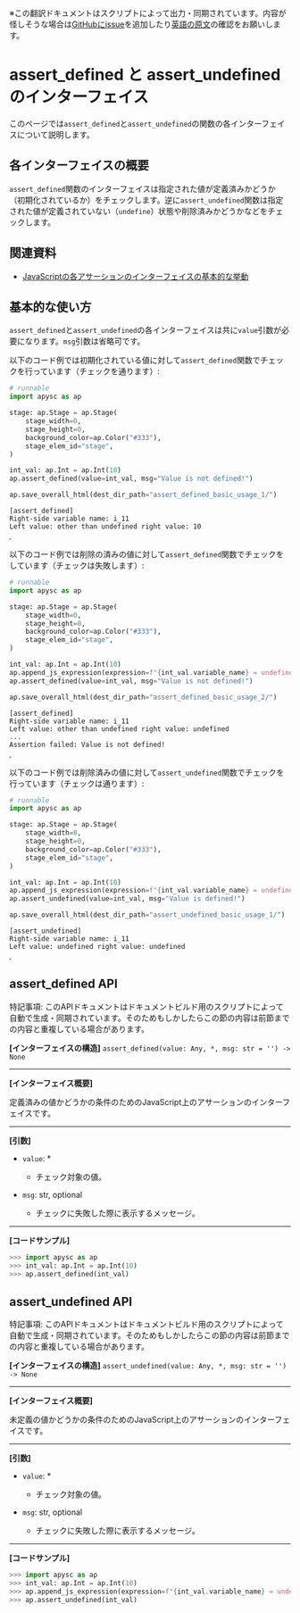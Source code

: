 <span class="inconspicuous-txt">※この翻訳ドキュメントはスクリプトによって出力・同期されています。内容が怪しそうな場合は<a href="https://github.com/simon-ritchie/apysc/issues" target="_blank">GitHubにissue</a>を追加したり[英語の原文](https://simon-ritchie.github.io/apysc/en/assert_defined_and_undefined.html)の確認をお願いします。</span>

# assert_defined と assert_undefined のインターフェイス

このページでは`assert_defined`と`assert_undefined`の関数の各インターフェイスについて説明します。

## 各インターフェイスの概要

`assert_defined`関数のインターフェイスは指定された値が定義済みかどうか（初期化されているか）をチェックします。逆に`assert_undefined`関数は指定された値が定義されていない（`undefine`）状態や削除済みかどうかなどをチェックします。

## 関連資料

- [JavaScriptの各アサーションのインターフェイスの基本的な挙動](jp_assertion_basic_behavior.md)

## 基本的な使い方

`assert_defined`と`assert_undefined`の各インターフェイスは共に`value`引数が必要になります。`msg`引数は省略可です。

以下のコード例では初期化されている値に対して`assert_defined`関数でチェックを行っています（チェックを通ります）:

```py
# runnable
import apysc as ap

stage: ap.Stage = ap.Stage(
    stage_width=0,
    stage_height=0,
    background_color=ap.Color("#333"),
    stage_elem_id="stage",
)

int_val: ap.Int = ap.Int(10)
ap.assert_defined(value=int_val, msg="Value is not defined!")

ap.save_overall_html(dest_dir_path="assert_defined_basic_usage_1/")
```

```
[assert_defined]
Right-side variable name: i_11
Left value: other than undefined right value: 10
```

<iframe src="static/assert_defined_basic_usage_1/index.html" width="0" height="0"></iframe>

以下のコード例では削除の済みの値に対して`assert_defined`関数でチェックをしています（チェックは失敗します）:

```py
# runnable
import apysc as ap

stage: ap.Stage = ap.Stage(
    stage_width=0,
    stage_height=0,
    background_color=ap.Color("#333"),
    stage_elem_id="stage",
)

int_val: ap.Int = ap.Int(10)
ap.append_js_expression(expression=f"{int_val.variable_name} = undefined;")
ap.assert_defined(value=int_val, msg="Value is not defined!")

ap.save_overall_html(dest_dir_path="assert_defined_basic_usage_2/")
```

```
[assert_defined]
Right-side variable name: i_11
Left value: other than undefined right value: undefined
...
Assertion failed: Value is not defined!
```

<iframe src="static/assert_defined_basic_usage_2/index.html" width="0" height="0"></iframe>

以下のコード例では削除済みの値に対して`assert_undefined`関数でチェックを行っています（チェックは通ります）:

```py
# runnable
import apysc as ap

stage: ap.Stage = ap.Stage(
    stage_width=0,
    stage_height=0,
    background_color=ap.Color("#333"),
    stage_elem_id="stage",
)

int_val: ap.Int = ap.Int(10)
ap.append_js_expression(expression=f"{int_val.variable_name} = undefined;")
ap.assert_undefined(value=int_val, msg="Value is defined!")

ap.save_overall_html(dest_dir_path="assert_undefined_basic_usage_1/")
```

```
[assert_undefined]
Right-side variable name: i_11
Left value: undefined right value: undefined
```

<iframe src="static/assert_undefined_basic_usage_1/index.html" width="0" height="0"></iframe>

## assert_defined API

<span class="inconspicuous-txt">特記事項: このAPIドキュメントはドキュメントビルド用のスクリプトによって自動で生成・同期されています。そのためもしかしたらこの節の内容は前節までの内容と重複している場合があります。</span>

**[インターフェイスの構造]** `assert_defined(value: Any, *, msg: str = '') -> None`<hr>

**[インターフェイス概要]**

定義済みの値かどうかの条件のためのJavaScript上のアサーションのインターフェイスです。<hr>

**[引数]**

- `value`: *
  - チェック対象の値。

- `msg`: str, optional
  - チェックに失敗した際に表示するメッセージ。

<hr>

**[コードサンプル]**

```py
>>> import apysc as ap
>>> int_val: ap.Int = ap.Int(10)
>>> ap.assert_defined(int_val)
```

## assert_undefined API

<span class="inconspicuous-txt">特記事項: このAPIドキュメントはドキュメントビルド用のスクリプトによって自動で生成・同期されています。そのためもしかしたらこの節の内容は前節までの内容と重複している場合があります。</span>

**[インターフェイスの構造]** `assert_undefined(value: Any, *, msg: str = '') -> None`<hr>

**[インターフェイス概要]**

未定義の値かどうかの条件のためのJavaScript上のアサーションのインターフェイスです。<hr>

**[引数]**

- `value`: *
  - チェック対象の値。

- `msg`: str, optional
  - チェックに失敗した際に表示するメッセージ。

<hr>

**[コードサンプル]**

```py
>>> import apysc as ap
>>> int_val: ap.Int = ap.Int(10)
>>> ap.append_js_expression(expression=f"{int_val.variable_name} = undefined;")
>>> ap.assert_undefined(int_val)
```